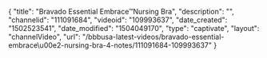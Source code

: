 {
    "title": "Bravado Essential Embrace&trade;Nursing Bra",
    "description": "",
    "channelid": "111091684",
    "videoid": "109993637",
    "date_created": "1502523541",
    "date_modified": "1504049170",
    "type": "captivate",
    "layout": "channelVideo",
    "url": "\/bbbusa-latest-videos\/bravado-essential-embrace\u00e2-nursing-bra-4-notes\/111091684-109993637"
}